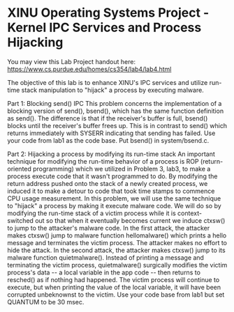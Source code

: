 # XINU Operating Systems Project - Kernel IPC Services and Process Hijacking

You may view this Lab Project handout here: https://www.cs.purdue.edu/homes/cs354/lab4/lab4.html

The objective of this lab is to enhance XINU's IPC services and utilize run-time stack manipulation to "hijack" a process by executing malware.

Part 1: Blocking send() IPC
This problem concerns the implementation of a blocking version of send(), bsend(), which has the same function definition as send(). The difference is that if the receiver's buffer is full, bsend() blocks until the receiver's buffer frees up. This is in contrast to send() which returns immediately with SYSERR indicating that sending has failed. Use your code from lab1 as the code base. Put bsend() in system/bsend.c.

Part 2: Hijacking a process by modifying its run-time stack
An important technique for modifying the run-time behavior of a process is ROP (return-oriented programming) which we utilized in Problem 3, lab3, to make a process execute code that it wasn't programmed to do. By modifying the return address pushed onto the stack of a newly created process, we induced it to make a detour to code that took time stamps to commence CPU usage measurement. In this problem, we will use the same technique to "hijack" a process by making it execute malware code. We will do so by modifying the run-time stack of a victim process while it is context-switched out so that when it eventually becomes current we induce ctxsw() to jump to the attacker's malware code. In the first attack, the attacker makes ctxsw() jump to malware function hellomalware() which prints a hello message and terminates the victim process. The attacker makes no effort to hide the attack. In the second attack, the attacker makes ctxsw() jump to its malware function quietmalware(). Instead of printing a message and terminating the victim process, quietmalware() surgically modifies the victim process's data -- a local variable in the app code -- then returns to resched() as if nothing had happened. The victim process will continue to execute, but when printing the value of the local variable, it will have been corrupted unbeknownst to the victim. Use your code base from lab1 but set QUANTUM to be 30 msec.
